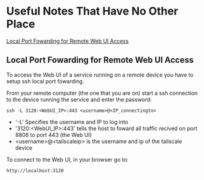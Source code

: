 # Useful Notes That Have No Other Place

[Local Port Fowarding for Remote Web UI Access](#Local-Port-Fowarding-for-Remote-Web-UI-Access)

## Local Port Fowarding for Remote Web UI Access
To access the Web UI of a service running on a remote device you have to setup ssh local port fowarding.

From your remote computer (the one that you are on) start a ssh connection to the device running the service and enter the password:

```
ssh -L 3120:<WebUI_IP>:443 <username>@<IP_connectingto>
```

  - '-L' Specifies the username and IP to log into
  - '3120:\<WebUI_IP\>:443' tells the host to foward all traffic recived on port 8806 to port 443 (the Web UI)
  - \<username\>@\<tailscaleip\> is the username and ip of the tailscale device

To connect to the Web UI, in your browser go to:

```
http://localhost:3120
```
